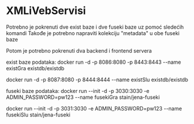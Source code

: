 # XMLiVebServisi

Potrebno je pokrenuti dve exist baze i dve fuseki baze uz pomoć sledećih komandi
Takođe je potrebno napraviti kolekciju "metadata" u obe fuseki baze

Potom je potrebno pokrenuti dva backend i frontend servera

exist baze podataka:
  docker run -d -p 8086:8080 -p 8443:8443 --name existGra existdb/existdb

  docker run -d -p 8087:8080 -p 8444:8444 --name existSlu existdb/existdb
  
fuseki baze podataka:
  docker run --init -d -p  3030:3030 -e ADMIN_PASSWORD=pw123 --name fusekiGra stain/jena-fuseki
  
  docker run --init -d -p  3031:3030 -e ADMIN_PASSWORD=pw123 --name fusekiSlu stain/jena-fuseki
